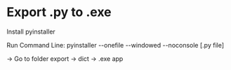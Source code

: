 # Export .py to .exe
Install pyinstaller

Run Command Line: pyinstaller --onefile --windowed --noconsole [.py file]

-> Go to folder export -> dict -> .exe app
